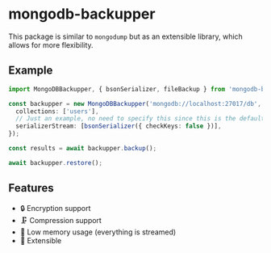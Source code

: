 # mongodb-backupper

This package is similar to `mongodump` but as an extensible library, which allows for more flexibility.

## Example

```ts
import MongoDBBackupper, { bsonSerializer, fileBackup } from 'mongodb-backupper';

const backupper = new MongoDBBackupper('mongodb://localhost:27017/db', await fileBackup('./backup', { clean: true }), {
  collections: ['users'],
  // Just an example, no need to specify this since this is the default value
  serializerStream: [bsonSerializer({ checkKeys: false })],
});

const results = await backupper.backup();

await backupper.restore();
```

## Features

- 🔒 Encryption support
- 🗜️ Compression support
- 🚀 Low memory usage (everything is streamed)
- 🔌 Extensible
